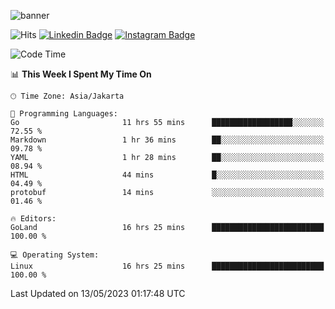 ![banner](https://readme-typing-svg.herokuapp.com/?lines=Hello,+There!+👋;This+is+ryanbekhen....;Nice+to+meet+you!&center=false)

![Hits](https://hits.seeyoufarm.com/api/count/incr/badge.svg?url=https%3A%2F%2Fgithub.com%2Fryanbekhen%2Fhit-counter&count_bg=%2379C83D&title_bg=%23555555&icon=github.svg&icon_color=%23E7E7E7&title=Provile+views&edge_flat=true)
[![Linkedin Badge](https://img.shields.io/badge/-LinkedIn-0e76a8?style=flat-square&logo=Linkedin&logoColor=white)](https://linkedin.com/in/ryanbekhen)
[![Instagram Badge](https://img.shields.io/badge/-Instagram-e4405f?style=flat-square&logo=Instagram&logoColor=white)](https://instagram.com/ryanbekhen.dev/)

<!--START_SECTION:waka-->
![Code Time](http://img.shields.io/badge/Code%20Time-276%20hrs%2044%20mins-blue)

📊 **This Week I Spent My Time On** 

```text
🕑︎ Time Zone: Asia/Jakarta

💬 Programming Languages: 
Go                       11 hrs 55 mins      ██████████████████░░░░░░░   72.55 % 
Markdown                 1 hr 36 mins        ██░░░░░░░░░░░░░░░░░░░░░░░   09.78 % 
YAML                     1 hr 28 mins        ██░░░░░░░░░░░░░░░░░░░░░░░   08.94 % 
HTML                     44 mins             █░░░░░░░░░░░░░░░░░░░░░░░░   04.49 % 
protobuf                 14 mins             ░░░░░░░░░░░░░░░░░░░░░░░░░   01.46 % 

🔥 Editors: 
GoLand                   16 hrs 25 mins      █████████████████████████   100.00 % 

💻 Operating System: 
Linux                    16 hrs 25 mins      █████████████████████████   100.00 % 
```


 Last Updated on 13/05/2023 01:17:48 UTC
<!--END_SECTION:waka-->

